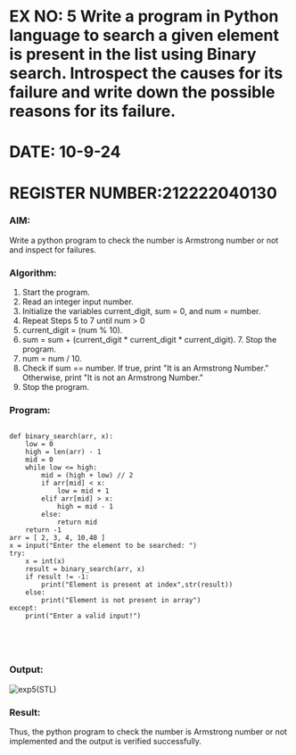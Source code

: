 # EX NO: 5 Write a program in Python language to search a given element is present in the list using Binary search. Introspect the causes for its failure and write down the possible reasons for its failure.
# DATE: 10-9-24
# REGISTER NUMBER:212222040130
### AIM: 
Write a python program to check the number is Armstrong number or not and inspect for failures.

### Algorithm:

1.  Start the program.
2.	Read an integer input number.
3.	Initialize the variables current_digit, sum = 0, and num = number.
4.	Repeat Steps 5 to 7 until num > 0
5.	current_digit = (num % 10).
6.	sum = sum + (current_digit * current_digit * current_digit). 7. Stop the program.
7.	num = num / 10.
8.	Check if sum == number. If true, print "It is an Armstrong Number." Otherwise, print "It is not an Armstrong Number."
9.	Stop the program.

### Program:
```

def binary_search(arr, x): 
    low = 0 
    high = len(arr) - 1 
    mid = 0 
    while low <= high: 
        mid = (high + low) // 2 
        if arr[mid] < x: 
            low = mid + 1 
        elif arr[mid] > x:
            high = mid - 1 
        else: 
            return mid
    return -1 
arr = [ 2, 3, 4, 10,40 ] 
x = input("Enter the element to be searched: ")
try: 
    x = int(x) 
    result = binary_search(arr, x) 
    if result != -1: 
        print("Element is present at index",str(result)) 
    else: 
        print("Element is not present in array") 
except: 
    print("Enter a valid input!")





```





### Output:

![exp5(STL)](https://github.com/user-attachments/assets/97b387de-1d2a-494b-aad8-2443d4cf6540)


### Result:
Thus, the python program to check the number is Armstrong number or not implemented and the output is verified successfully.

